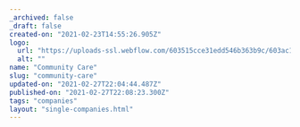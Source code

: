```yaml
---
_archived: false
_draft: false
created-on: "2021-02-23T14:55:26.905Z"
logo:
  url: "https://uploads-ssl.webflow.com/603515cce31edd546b363b9c/603ac1de2534df2523e0ce17_communitycarewhite.png"
  alt: ""
name: "Community Care"
slug: "community-care"
updated-on: "2021-02-27T22:04:44.487Z"
published-on: "2021-02-27T22:08:23.300Z"
tags: "companies"
layout: "single-companies.html"
---
```



